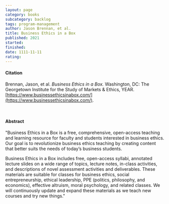 ```yaml
---
layout: page
category: books
subcategory: backlog
tags: program-management
author: Jason Brennan, et al.
title: Business Ethics in a Box
published: 2021
started:
finished:
date: 1111-11-11
rating:
---
```


#### Citation

Brennan, Jason, et al. *Business Ethics in a Box.* Washington, DC: The Georgetown Institute for the Study of Markets & Ethics, YEAR. [https://www.businessethicsinabox.com/](https://www.businessethicsinabox.com/).

<br>

#### Abstract

"Business Ethics in a Box is a free, comprehensive, open-access teaching and learning resource for faculty and students interested in business ethics. Our goal is to revolutionize business ethics teaching by creating content that better suits the needs of today’s business students.

Business Ethics in a Box includes free, open-access syllabi, annotated lecture slides on a wide range of topics, lecture notes, in-class activities, and descriptions of novel assessment activities and deliverables. These materials are suitable for classes for business ethics, social entrepreneurship, ethical leadership, PPE (politics, philosophy, and economics), effective altruism, moral psychology, and related classes. We will continuously update and expand these materials as we teach new courses and try new things."

